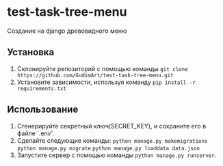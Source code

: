 # test-task-tree-menu
Создание на django древовидного меню
## Установка
1. Склонируйте репозиторий с помощью команды `git clone https://github.com/GudimArt/test-task-tree-menu.git`
2. Установите зависимости, используя команду `pip install -r requirements.txt` 
## Использование
1. Сгенерируйте секретный ключ(SECRET_KEY), и сохраните его в файле `.env'.
2. Сделайте следующие команды:
`python manage.py makemigrations`
`python manage.py migrate`
`python manage.py loaddata data.json`
3. Запустите сервер с помощью команды `python manage.py runserver`.
